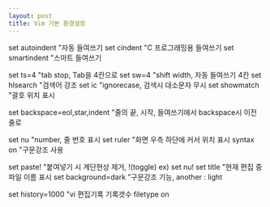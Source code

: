```yaml
---
layout: post
title: Vim 기본 환경설정
---
```


set autoindent      "자동 들여쓰기
set cindent         "C 프로그래밍용 들여쓰기
set smartindent     "스마트 들여쓰기

set ts=4            "tab stop, Tab을 4칸으로
set sw=4            "shift width, 자동 들여쓰기 4칸
set hlsearch        "검색어 강조
set ic              "ignorecase, 검색시 대소문자 무시
set showmatch       "괄호 위치 표시

set backspace=eol,star,indent "줄의 끝, 시작, 들여쓰기에서 backspace시 이전 줄로

set nu              "number, 줄 번호 표시
set ruler           "화면 우측 하단에 커서 위치 표시
syntax on           "구문강조 사용

set paste!          "붙여넣기 시 계단현상 제거, !(toggle) ex) set nu!
set title           "현재 편집 중 파일 이름 표시
set background=dark "구문강조 기능, another : light

set history=1000    "vi 편집기록 기록갯수
filetype on
